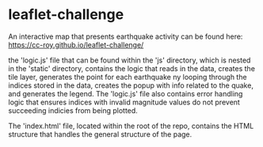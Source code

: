 # leaflet-challenge

An interactive map that presents earthquake activity can be found here: https://cc-roy.github.io/leaflet-challenge/

the 'logic.js' file that can be found within the 'js' directory, which is nested in the 'static' directory, contains the logic that reads in the data, creates the tile layer, generates the point for each earthquake ny looping through the indices stored in the data, creates the popup with info related to the quake, and generates the legend. The 'logic.js' file also contains error handling logic that ensures indices with invalid magnitude values do not prevent succeeding indicies from being plotted.

The 'index.html' file, located within the root of the repo, contains the HTML structure that handles the general structure of the page.
